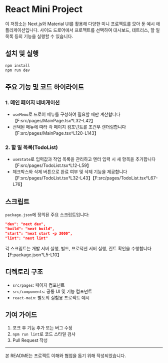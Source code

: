 # React Mini Project

이 저장소는 Next.js와 Material UI를 활용해 다양한 미니 프로젝트를 모아 둔 예시 애플리케이션입니다. 사이드 드로어에서 프로젝트를 선택하여 대시보드, 테트리스, 할 일 목록 등의 기능을 실행할 수 있습니다.

## 설치 및 실행
```bash
npm install
npm run dev
```

## 주요 기능 및 코드 하이라이트

### 1. 메인 페이지 네비게이션
- `useMemo`로 드로어 메뉴를 구성하여 필요할 때만 계산합니다【F:src/pages/MainPage.tsx†L32-L42】
- 선택된 메뉴에 따라 각 페이지 컴포넌트를 조건부 렌더링합니다【F:src/pages/MainPage.tsx†L120-L143】

### 2. 할 일 목록(TodoList)
- `useState`로 입력값과 작업 목록을 관리하고 엔터 입력 시 새 항목을 추가합니다【F:src/pages/TodoList.tsx†L12-L59】
- 체크박스와 삭제 버튼으로 완료 여부 및 삭제 기능을 제공합니다【F:src/pages/TodoList.tsx†L32-L43】【F:src/pages/TodoList.tsx†L67-L76】

## 스크립트
`package.json`에 정의된 주요 스크립트입니다:
```json
"dev": "next dev",
"build": "next build",
"start": "next start -p 3000",
"lint": "next lint"
```
각 스크립트는 개발 서버 실행, 빌드, 프로덕션 서버 실행, 린트 확인을 수행합니다【F:package.json†L5-L10】

## 디렉토리 구조
- `src/pages`: 페이지 컴포넌트
- `src/components`: 공통 UI 및 기능 컴포넌트
- `react-main`: 별도의 실험용 프로젝트 예시

## 기여 가이드
1. 포크 후 기능 추가 또는 버그 수정
2. `npm run lint`로 코드 스타일 검사
3. Pull Request 작성

---
본 README는 프로젝트 이해와 협업을 돕기 위해 작성되었습니다.


